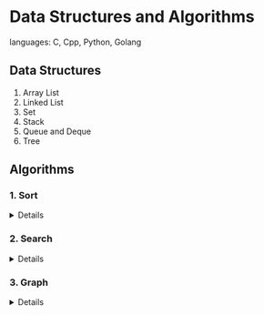 # Data Structures and Algorithms
languages: C, Cpp, Python, Golang

## Data Structures
1. Array List
2. Linked List
3. Set
4. Stack
5. Queue and Deque
6. Tree

## Algorithms
### 1. Sort
<details>
<summary>Details</summary>

1. Priority Queue Sort
2. Selection Sort
3. Insertion Sort
4. Heap Sort: max-heap vs. min-heap, bottom-up vs. top-down, recursive vs. non-recursive
5. Divide and Conquer
6. Merge Sort
7. Quick Sort
</details>

### 2. Search
<details>
<summary>Details</summary>

1. Dictionary
2. Binary Search Tree
3. AVL Tree: height-balance property
4. Hash Table
</details>

### 3. Graph
<details>
<summary>Details</summary>

1. Graph: directed vs. undirected, cyclic vs. acyclic
2. Edge List Graph
3. Adjacency List Graph
4. Agjacency Matrix Graph
#### Undirected Graph
<details>
<summary>Details</summary>

5. Depth-First Search(DFS)
6. Breath-First Search(BFS)
</details>

#### Directed graph
<details>
<summary>Details</summary>

7. Floyd-Warshall Algorithm
8. Topological Sort: Directed Acyclic Graph(DAG)
</details>

#### Minimum Spanning Tree(MST)
<details>
<summary>Details</summary>
Greedy Method

9. Prim-Jarnik Algorithm
10. Kruskal Algorithm
11. Brauvka Algorithm(Sollin Algorithm)
</details>

#### Shortest Path Problem
<details>
<summary>Details</summary>

12. Dijkstra Algorithm
13. Bellman-Ford Algorithm
14. DAG Shortest Path using Topological Order
15. all Pairs Shortest Paths
</details>
</details>